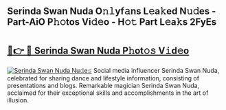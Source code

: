 ## Serinda Swan Nuda O𝚗𝚕yf𝚊ns L𝚎a𝚔ed N𝚞𝚍es - Part-AiO P𝚑𝚘tos Vi𝚍𝚎o - H𝚘𝚝 Part L𝚎a𝚔s 2FyEs

# <h2><a href="http://kf2zho4.oniu.top/?m=Serinda+Swan+Nuda">🔗👉 🔴 Serinda Swan Nuda P𝚑ot𝚘𝚜 V𝚒d𝚎o</a></h2>

[![Serinda Swan Nuda Nu𝚍e𝚜](https://i.imgur.com/0qMVB7G.gif)](http://kf2zho4.oniu.top/?m=Serinda+Swan+Nuda)
Social media influencer Serinda Swan Nuda, celebrated for sharing dance and lifestyle information, consisting of presentations and blogs. Remarkable magician Serinda Swan Nuda, acclaimed for their exceptional skills and accomplishments in the art of illusion.  
